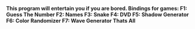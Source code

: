 **This program will entertain you if you are bored. Bindings for games:
F1: Guess The Number
F2: Names
F3: Snake
F4: DVD
F5: Shadow Generator
F6: Color Randomizer
F7: Wave Generator
Thats All**
